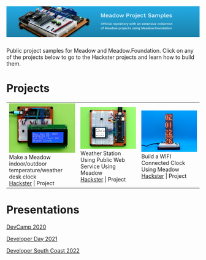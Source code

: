 <img src="Design/banner.jpg" style="margin-bottom:10px" />

Public project samples for Meadow and Meadow.Foundation. Click on any of the projects below to go to the Hackster projects and learn how to build them.

# Projects

<table>
    <tr>
        <td style="width:25%">
            <img src="Design/WifiWeatherClock.jpg"/><br/>
            Make a Meadow indoor/outdoor temperature/weather desk clock<br/>
            <a href="https://www.hackster.io/wilderness-labs/make-a-meadow-indoor-outdoor-temperature-weather-desk-clock-463839">Hackster</a> | Project
        </td>
        <td style="width:25%">
            <img src="Design/WifiWeather.jpg"/><br/>
            Weather Station Using Public Web Service Using Meadow<br/>
            <a href="https://www.hackster.io/wilderness-labs/weather-station-using-public-web-service-using-meadow-e47765">Hackster</a> | Project
        </td>
        <td style="width:25%">
            <img src="Design/WifiClock.jpg"/><br/>
            Build a WIFI Connected Clock Using Meadow<br/>
            <a href="https://www.hackster.io/wilderness-labs/build-a-wifi-connected-clock-using-meadow-e0c6b6">Hackster</a> | Project
        </td>
    </tr>
</table>



# Presentations

[DevCamp 2020](source/DevCamp%202020/)

[Developer Day 2021](sources/DeveloperDat2021/)

[Developer South Coast 2022](sources/DeveloperSouthCoast/)
